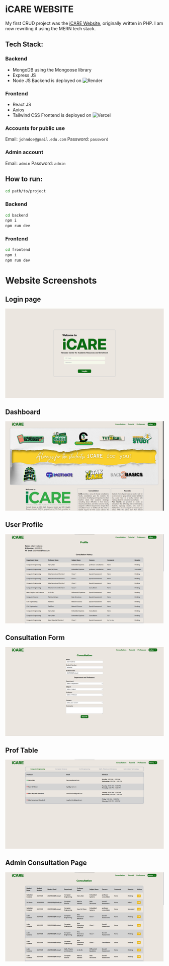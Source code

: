 # iCARE WEBSITE 

My first CRUD project was the [iCARE Website](https://github.com/julsCadenas/iCARE-Website), originally written in PHP. I am now rewriting it using the MERN tech stack.


## Tech Stack:
### Backend
- MongoDB using the Mongoose library
- Express JS
- Node JS
Backend is deployed on ![Render](https://render.com/)

### Frontend
- React JS
- Axios
- Tailwind CSS
Frontend is deployed on ![Vercel](https://vercel.com/)

### Accounts for public use

Email: ```johndoe@gmail.edu.com```
 Password: ```password```

### Admin account

Email: ```admin```
 Password: ```admin```

## How to run:
```bash
cd path/to/project
```
### Backend
```bash
cd backend
npm i
npm run dev 
```
### Frontend
```bash
cd frontend
npm i
npm run dev 
```

# Website Screenshots

## Login page
![loginpage](./photos/loginpage.png)

## Dashboard
![dashboard](./photos/dashboard.png)

## User Profile
![profile](./photos/profile.png)

## Consultation Form
![consultationform](./photos/consultationform.png)

## Prof Table
![proftable](./photos/proftable.png)

## Admin Consultation Page
![adminconsultation](./photos/adminconsultation.png)

